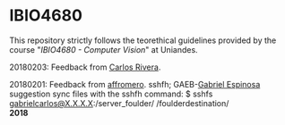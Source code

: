 # IBIO4680
This repository strictly follows the teorethical guidelines provided by the course "*IBIO4680 - Computer Vision*" at Uniandes.

20180203: Feedback from [Carlos Rivera](https://github.com/cariveram).

20180201: Feedback from [affromero](https://github.com/affromero/IBIO4680). sshfh; GAEB-[Gabriel Espinosa](https://github.com/gabrielespinosa) suggestion sync files with the sshfh command: $ sshfs gabrielcarlos@X.X.X.X:/server_foulder/ /foulderdestination/   
**2018**
